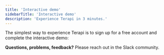 ```yaml
---
title: 'Interactive demo'
sidebarTitle: 'Interactive demo'
description: 'Experience Terapi in 3 minutes.'
---
```


The simplest way to experience Terapi is to sign up for a free account and complete the interactive demo: 

  



**Questions, problems, feedback?** Please reach out in the Slack community.

